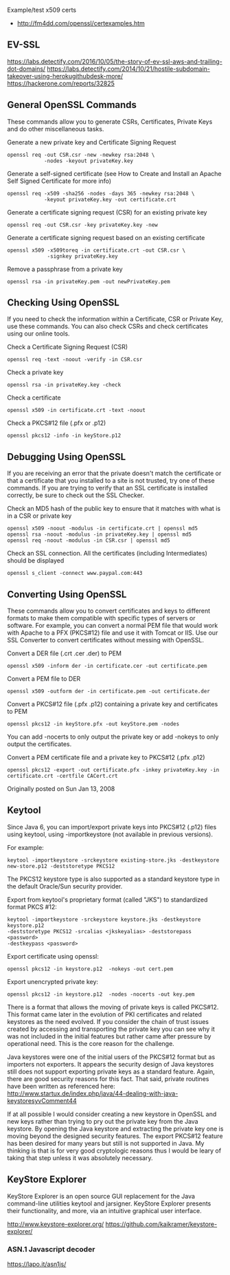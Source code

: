 
Example/test x509 certs

 * <http://fm4dd.com/openssl/certexamples.htm>

EV-SSL
------

https://labs.detectify.com/2016/10/05/the-story-of-ev-ssl-aws-and-trailing-dot-domains/
https://labs.detectify.com/2014/10/21/hostile-subdomain-takeover-using-herokugithubdesk-more/
https://hackerone.com/reports/32825

General OpenSSL Commands
------------------------

These commands allow you to generate CSRs, Certificates, Private
Keys and do other miscellaneous tasks.

Generate a new private key and Certificate Signing Request

```
openssl req -out CSR.csr -new -newkey rsa:2048 \
            -nodes -keyout privateKey.key
```

Generate a self-signed certificate (see How to Create and Install
an Apache Self Signed Certificate for more info)

```
openssl req -x509 -sha256 -nodes -days 365 -newkey rsa:2048 \
            -keyout privateKey.key -out certificate.crt
```

Generate a certificate signing request (CSR) for an existing private
key

```
openssl req -out CSR.csr -key privateKey.key -new
```

Generate a certificate signing request based on an existing certificate

```
openssl x509 -x509toreq -in certificate.crt -out CSR.csr \
             -signkey privateKey.key
```

Remove a passphrase from a private key

```
openssl rsa -in privateKey.pem -out newPrivateKey.pem
```

Checking Using OpenSSL
----------------------

If you need to check the information within a Certificate, CSR or
Private Key, use these commands. You can also check CSRs and check
certificates using our online tools.

Check a Certificate Signing Request (CSR)

```
openssl req -text -noout -verify -in CSR.csr
```

Check a private key

```
openssl rsa -in privateKey.key -check
```

Check a certificate

```
openssl x509 -in certificate.crt -text -noout
```

Check a PKCS#12 file (.pfx or .p12)

```
openssl pkcs12 -info -in keyStore.p12
```

Debugging Using OpenSSL
-----------------------

If you are receiving an error that the private doesn't match the
certificate or that a certificate that you installed to a site is
not trusted, try one of these commands. If you are trying to verify
that an SSL certificate is installed correctly, be sure to check
out the SSL Checker.

Check an MD5 hash of the public key to ensure that it matches with
what is in a CSR or private key

```
openssl x509 -noout -modulus -in certificate.crt | openssl md5
openssl rsa -noout -modulus -in privateKey.key | openssl md5
openssl req -noout -modulus -in CSR.csr | openssl md5
```

Check an SSL connection. All the certificates (including Intermediates)
should be displayed

```
openssl s_client -connect www.paypal.com:443
```

Converting Using OpenSSL
------------------------

These commands allow you to convert certificates and keys to different
formats to make them compatible with specific types of servers or
software. For example, you can convert a normal PEM file that would
work with Apache to a PFX (PKCS#12) file and use it with Tomcat or
IIS. Use our SSL Converter to convert certificates without messing
with OpenSSL.

Convert a DER file (.crt .cer .der) to PEM

```
openssl x509 -inform der -in certificate.cer -out certificate.pem
```

Convert a PEM file to DER

```
openssl x509 -outform der -in certificate.pem -out certificate.der
```

Convert a PKCS#12 file (.pfx .p12) containing a private key and
certificates to PEM

```
openssl pkcs12 -in keyStore.pfx -out keyStore.pem -nodes
```

You can add -nocerts to only output the private key or add -nokeys
to only output the certificates.


Convert a PEM certificate file and a private key to PKCS#12 (.pfx .p12)

```
openssl pkcs12 -export -out certificate.pfx -inkey privateKey.key -in certificate.crt -certfile CACert.crt
```

Originally posted on Sun Jan 13, 2008

Keytool
--------

Since Java 6, you can import/export private keys into PKCS#12 (.p12) files using keytool, using -importkeystore (not available in previous versions).

For example:

```
keytool -importkeystore -srckeystore existing-store.jks -destkeystore new-store.p12 -deststoretype PKCS12
```

The PKCS12 keystore type is also supported as a standard keystore type in the default Oracle/Sun security provider.


Export from keytool's proprietary format (called "JKS") to standardized format PKCS #12:

```
keytool -importkeystore -srckeystore keystore.jks -destkeystore keystore.p12
-deststoretype PKCS12 -srcalias <jkskeyalias> -deststorepass <password>
-destkeypass <password>
```
Export certificate using openssl:

```
openssl pkcs12 -in keystore.p12  -nokeys -out cert.pem
```
Export unencrypted private key:

```
openssl pkcs12 -in keystore.p12  -nodes -nocerts -out key.pem
```

There is a format that allows the moving of private keys is called
PKCS#12. This format came later in the evolution of PKI certificates
and related keystores as the need evolved. If you consider the chain
of trust issues created by accessing and transporting the private
key you can see why it was not included in the initial features but
rather came after pressure by operational need. This is the core
reason for the challenge.

Java keystores were one of the initial users of the PKCS#12 format
but as importers not exporters. It appears the security design of
Java keystores still does not support exporting private keys as a
standard feature. Again, there are good security reasons for this
fact. That said, private routines have been written as referenced
here:
<http://www.startux.de/index.php/java/44-dealing-with-java-keystoresyvComment44>

If at all possible I would consider creating a new keystore in
OpenSSL and new keys rather than trying to pry out the private key
from the Java keystore. By opening the Java keystore and extracting
the private key one is moving beyond the designed security features.
The export PKCS#12 feature has been desired for many years but still
is not supported in Java. My thinking is that is for very good
cryptologic reasons thus I would be leary of taking that step unless
it was absolutely necessary.

KeyStore Explorer
-----------------

KeyStore Explorer is an open source GUI replacement for the Java
command-line utilities keytool and jarsigner. KeyStore Explorer
presents their functionality, and more, via an intuitive graphical
user interface.

http://www.keystore-explorer.org/
https://github.com/kaikramer/keystore-explorer/

### ASN.1 Javascript decoder

https://lapo.it/asn1js/

<!-- vim: set autoindent expandtab sw=4 syntax=markdown: -->
